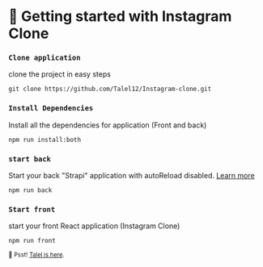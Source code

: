 # 🚀 Getting started with Instagram Clone

### `Clone application`

clone the project in easy steps

```
git clone https://github.com/Talel12/Instagram-clone.git
```



### `Install Dependencies`

Install all the dependencies for application (Front and back)

```
npm run install:both
```

### `start back`

Start your back "Strapi" application with autoReload disabled. [Learn more](https://docs.strapi.io/dev-docs/cli#strapi-start)

```
npm run back
```

### `Start front`

start your front React application (Instagram Clone)

```
npm run front

```


<sub>🤫 Psst! [Talel is here](https://www.linkedin.com/in/talel-ben-belgacem-420347171/).</sub>
